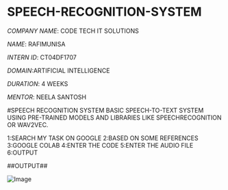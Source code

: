 # SPEECH-RECOGNITION-SYSTEM
*COMPANY NAME*: CODE TECH IT SOLUTIONS

*NAME*: RAFIMUNISA

*INTERN ID*: CT04DF1707

*DOMAIN*:ARTIFICIAL INTELLIGENCE

*DURATION*: 4 WEEKS

*MENTOR*: NEELA SANTOSH

#SPEECH RECOGNITION SYSTEM BASIC SPEECH-TO-TEXT SYSTEM USING PRE-TRAINED MODELS AND LIBRARIES LIKE SPEECHRECOGNITION OR WAV2VEC.

1:SEARCH MY TASK ON GOOGLE 
2:BASED ON SOME REFERENCES
3:GOOGLE COLAB
4:ENTER THE CODE
5:ENTER THE AUDIO FILE
6:OUTPUT

##OUTPUT##

![Image](https://github.com/user-attachments/assets/7f7b3804-0f75-4da7-ac2a-5d43ba270ff5)
